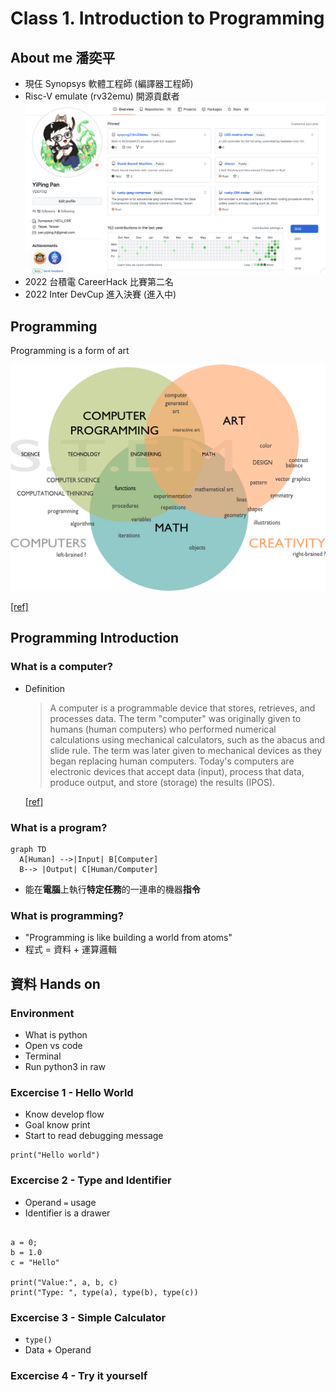 # Class 1. Introduction to Programming

## About me 潘奕平

* 現仼 Synopsys 軟體工程師 (編譯器工程師)
* Risc-V emulate (rv32emu) 開源貢獻者
  ![ypprog_github](../Images/ypprog_github.png)
* 2022 台積電 CareerHack 比賽第二名
* 2022 Inter DevCup 進入決賽 (進入中)

## Programming

Programming is a form of art

![programming is art](../Images/programming_is_art.png)

[[ref]](https://sites.google.com/site/computers4creativity/about/programming-art-math)

## Programming Introduction

### What is a computer?

* Definition

  > A computer is a programmable device that stores, retrieves, and processes data. The term "computer" was originally given to humans (human computers) who performed numerical calculations using mechanical calculators, such as the abacus and slide rule. The term was later given to mechanical devices as they began replacing human computers. Today's computers are electronic devices that accept data (input), process that data, produce output, and store (storage) the results (IPOS).

  [[ref]](https://www.google.com/search?q=programming&oq=programming+&aqs=chrome..69i57j69i61l3.3345j0j1&sourceid=chrome&ie=UTF-8)

### What is a program?

  ```mermaid
  graph TD
    A[Human] -->|Input| B[Computer]
    B--> |Output| C[Human/Computer]
  ```

* 能在**電腦**上執行**特定任務**的一連串的機器**指令**

### What is programming?

* "Programming is like building a world from atoms"
* 程式 = 資料 + 運算邏輯

## 資料 Hands on

### Environment

* What is python
* Open vs code
* Terminal
* Run python3 in raw

### Excercise 1 - Hello World

* Know develop flow
* Goal know print
* Start to read debugging message

```python3
print("Hello world")
```

### Excercise 2 - Type and Identifier

* Operand `=` usage
* Identifier is a drawer

```python3

a = 0;
b = 1.0
c = "Hello"

print("Value:", a, b, c)
print("Type: ", type(a), type(b), type(c))
```

### Excercise 3 - Simple Calculator

* `type()`
* Data + Operand

### Excercise 4 - Try it yourself
